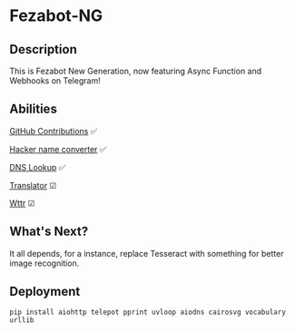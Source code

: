# Fezabot-NG

## Description

This is Fezabot New Generation, now featuring Async Function and Webhooks on Telegram!

## Abilities

[GitHub Contributions](https://github.com/zhangyubaka/Fezabot-NG/tree/master/plugins/contributions.py) ✅

[Hacker name converter](https://github.com/zhangyubaka/Fezabot-NG/tree/master/plugins/hackername.py) ✅

[DNS Lookup](https://github.com/zhangyubaka/Fezabot-NG/tree/master/plugins/dns.py) ✅

[Translator](https://github.com/zhangyubaka/Fezabot-NG/tree/master/plugins/translate.py) ☑

[Wttr](https://github.com/zhangyubaka/Fezabot-NG/tree/master/plugins/wttr.py) ☑

## What's Next?

It all depends, for a instance, replace Tesseract with something for better image recognition.

## Deployment

```
pip install aiohttp telepot pprint uvloop aiodns cairosvg vocabulary urllib
```

